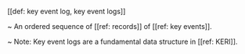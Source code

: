 [[def: key event log, key event logs]]

~ An ordered sequence of [[ref: records]] of [[ref: key events]].

~ Note: Key event logs are a fundamental data structure in [[ref: KERI]].
